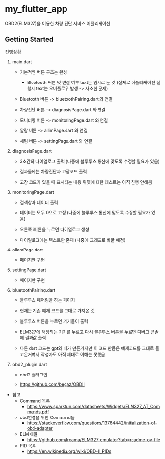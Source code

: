 # my_flutter_app

OBD2(ELM327)을 이용한 차량 진단 서비스 어플리케이션

## Getting Started

진행상황

1. main.dart

    - 기본적인 버튼 구조는 완성

        - Bluetooth 버튼 및 연결 여부 text는 임시로 둔 것 (실제로 어플리케이션 실행시 text는 오버플로우 발생 -> 사소한 문제)

    - Bluetooth 버튼 -> bluetoothPairing.dart 와 연결

    - 차량진단 버튼 -> diagnosisPage.dart 와 연결

    - 모니터링 버튼 -> monitoringPage.dart 와 연결

    - 알람 버튼 -> allimPage.dart 와 연결

    - 세팅 버튼 -> settingPage.dart 와 연결

2. diagnosisPage.dart

    - 3초간의 다이얼로그 출력 (나중에 블루투스 통신에 맞도록 수정할 필요가 있음)

    - 결과물에는 차량진단과 고장코드 출력

    - 고장 코드가 있을 때 표시되는 내용 위젯에 대한 테스트는 아직 진행 안해봄

3. monitoringPage.dart

    - 검색창과 데이터 출력

    - 데이터는 모두 0으로 고정 (나중에 블루투스 통신에 맞도록 수정할 필요가 있음)

    - 오른쪽 i버튼을 누르면 다이얼로그 생성

    - 다이얼로그에는 텍스트만 존재 (나중에 그래프로 바꿀 예정)

4. allamPage.dart

    - 페이지만 구현

5. settingPage.dart

    - 페이지만 구현

6. bluetoothPairing.dart

    - 블루투스 페어링을 하는 페이지

    - 현재는 기존 예제 코드를 그대로 가져온 것

    - 블루투스 버튼을 누르면 기기들이 출력

    - ELM327에 해당되는 기기를 누르고 다시 블루투스 버튼을 누르면 디버그 콘솔에 결과값 출력

    - 다른 dart 코드는 gpt와 내가 만든거지만 이 코드 만큼은 예제코드를 그대로 들고온거여서 작성자도 아직 제대로 이해는 못했음

7. obd2_plugin.dart

    - obd2 플러그인

    - https://github.com/begaz/OBDII

- 참고
    - Command 목록
        - https://www.sparkfun.com/datasheets/Widgets/ELM327_AT_Commands.pdf
    - obd연결을 위한 Command들
        - https://stackoverflow.com/questions/13764442/initialization-of-obd-adapter
    - ELM 에뮬
        - https://github.com/Ircama/ELM327-emulator?tab=readme-ov-file
    - PID 목록
        - https://en.wikipedia.org/wiki/OBD-II_PIDs
